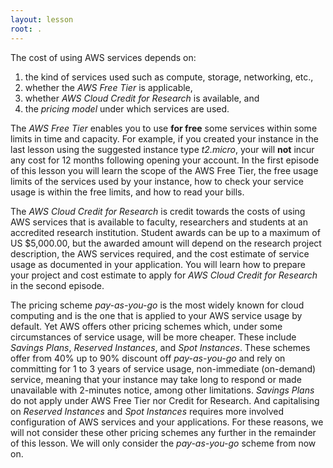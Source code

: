 ```yaml
---
layout: lesson
root: .
---
```

The cost of using AWS services depends on:  
1. the kind of services used such as compute, storage, networking, etc., 
2. whether the *AWS Free Tier* is applicable,
3. whether *AWS Cloud Credit for Research* is available, and 
4. the *pricing model* under which services are used.

The *AWS Free Tier* enables you to use **for free** some services within some limits in time and capacity. For example, if you created your instance in the last lesson using the suggested instance type *t2.micro*, your will **not** incur any cost for 12 months following opening your account. In the first episode of this lesson you will learn the scope of the AWS Free Tier, the free usage limits of the services used by your instance, how to check your service usage is within the free limits, and how to read your bills. 

The *AWS Cloud Credit for Research*  is credit towards the costs of using AWS services that is available to faculty, researchers and students at an accredited research institution. Student awards can be up to a maximum of US $5,000.00, but the awarded amount will depend on the research project description, the AWS services required, and the cost estimate of service usage as documented in your application. You will learn how to prepare your project and cost estimate to apply for *AWS Cloud Credit for Research* in the second episode.

The pricing scheme *pay-as-you-go* is the most widely known for cloud computing and is the one that is applied to your AWS service usage by default. Yet AWS offers other pricing schemes which, under some circumstances of service usage, will be more cheaper. These include *Savings Plans*, *Reserved Instances*, and *Spot Instances*. These schemes offer from 40% up to 90% discount off *pay-as-you-go* and rely on committing for 1 to 3 years of service usage, non-immediate (on-demand) service, meaning that your instance may take long to respond or made unavailable with 2-minutes notice, among other limitations. *Savings Plans* do not apply under AWS Free Tier nor Credit for Research.  And capitalising on *Reserved Instances* and *Spot Instances* requires more involved configuration of AWS services and your applications. For these reasons, we will not consider these other pricing schemes any further in the remainder of this lesson. We will only consider the *pay-as-you-go* scheme from now on. 

